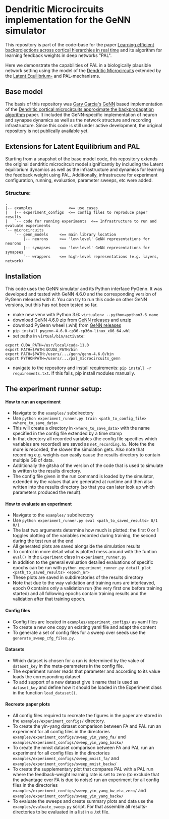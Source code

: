 # Dendritic Microcircuits implementation for the GeNN simulator

This repository is part of the code-base for the paper
[Learning efficient backprojections across cortical hierarchies in real time](https://arxiv.org/abs/2212.10249) and its algorithm for learning feedback weights in deep networks "PAL".

Here we demonstrate the capabilities of PAL in a biologically plausible network
setting using the model of the [Dendritic Microcircuits](https://papers.nips.cc/paper/2018/hash/1dc3a89d0d440ba31729b0ba74b93a33-Abstract.html) 
extended by the [Latent Equilibrium-](https://proceedings.neurips.cc/paper_files/paper/2021/hash/94cdbdb84e8e1de8a725fa2ed61498a4-Abstract.html) and
PAL-mechanisms.

## Base model
The basis of this repository was [Gary Garcia's](https://github.com/chanokin) [GeNN](https://github.com/genn-team/genn) based implementation of the [Dendritic cortical microcircuits 
approximate the backpropagation algorithm](https://papers.nips.cc/paper/2018/hash/1dc3a89d0d440ba31729b0ba74b93a33-Abstract.html) paper.
It included the GeNN-specific implementation of neuron and synapse dynamics as
well as the network structure and recording infrastructure. Since this code is
still under active development, the original repository is not publically
available yet.

## Extensions for Latent Equilibrium and PAL
Starting from a snapshot of the base model code, this repository extends the
original dendritic microcircuit model significantly by including the Latent
equilibrium dynamics as well as the infrastructure and dynamics for learning the
feedback weight using PAL. Additionally, infrastrucure for experiment
configuration, running, evaluation, parameter sweeps, etc were added.

### Structure:
```
.
|-- examples                <== use cases
|   |-- experiment_configs  <== config files to reproduce paper results
|   `-- code for running experiments  <== Infrastructure to run and evaluate experiments
`-- microcircuits
    `-- genn_models     <== main library location
        |-- neurons     <== 'low-level' GeNN representations for neurons
        |-- synapses    <== 'low-level' GeNN representations for synapses
        `-- wrappers    <== high-level representations (e.g. layers, network)
```

## Installation

This code uses the GeNN simulator and its Python interface PyGenn. It was
developed and tested with GeNN 4.6.0 and the corresponding version of PyGenn
released with it. You can try to run this code on other GeNN versions, but this
has not been tested so far.

- make new venv with Python 3.6: `virtualenv --python=python3.6 name`
- download GeNN 4.6.0 zip from [GeNN releases](https://github.com/genn-team/genn/releases/tag/4.6.0) and unzip
- download PyGenn wheel (.whl) from [GeNN releases](https://github.com/genn-team/genn/releases/tag/4.6.0)
- `pip install pygenn-4.6.0-cp36-cp36m-linux_x86_64.whl`
- set paths in `virtual/bin/activate`:
 ```
export CUDA_PATH=/usr/local/cuda-11.0
export PATH=$PATH:$CUDA_PATH/bin
export PATH=$PATH:/users/.../genn/genn-4.6.0/bin
export PYTHONPATH=/users/.../pal_microcircuits_genn
 ```
 - navigate to the repository and install requirements: `pip install -r requirements.txt`. If this fails, pip install modules manually.

## The experiment runner setup:

#### How to run an experiment
- Navigate to the `examples/` subdirectory
- Use `python experiment_runner.py train <path_to_config_file>
  <where_to_save_data>`
- This will create a directory in `<where_to_save_data>` with the name specified
  in the config file extended by a time stamp
- In that directory all recorded variables (the config file specifies which
  variables are recorded) are saved as `net_recording.h5`. Note the the more is
  recorded, the slower the simulation gets. Also note that recording e.g.
  weights can easily cause the results directory to contain multiple GB of data.
- Additionally the gitsha of the version of the code that is used to simulate is
  written to the results directory.
- The config file given in the run command is loaded by the simulator, extended
  by the values that are generated at runtime and then also written into the
  results directory (so that you can later look up which parameters produced the
  result).

#### How to evaluate an experiment

- Navigate to the `examples/` subdirectory
- Use `python experiment_runner.py eval <path_to_saved_results> 0/1 0/1`
- The last two arguments determine how much is plotted: the first 0 or 1 toggles
  plotting of the variables recorded during training, the second during the test
  run at the end
- All generated plots are saved alongside the simulation results
- To control in more detail what is plotted mess around with the funtion
  `eval()` in the `Experiment` class in `experiment_runner.py`
- In addition to the general evaluation detailed evaluations of specific epochs
  can be run with `python experiment_runner.py detail_plot <path_to_saved_results> <epoch_nr>`
- These plots are saved in subdirectories of the results directory
- Note that due to the way validation and training runs are interleaved, epoch 0
  contains only a validation run (the very first one before training started)
  and all following epochs contain training results and the validation after
  that training epoch.

#### Config files

- Config files are located in `examples/experiment_configs/` as yaml files
- To create a new one copy an existing yaml file and adapt the content
- To generate a set of config files for a sweep over seeds use the
  `generate_sweep_cfg_files.py`.

#### Datasets

- Which dataset is chosen for a run is determined by the value of `dataset_key`
  in the meta-parameters in the config file.
- The experiment runner reads that parameter and according to its value loads
  the corresponding dataset
- To add support of a new dataset give it name that is used as `dataset_key` and
  define how it should be loaded in the Experiment class in the function
  `load_dataset()`.

#### Recreate paper plots

- All config files required to recreate the figures in the paper are stored in
  the `examples/experiment_configs/` directory.
- To create the yin-yang dataset comparison between FA and PAL run an experiment for all config
  files in the directories `examples/experiment_configs/sweep_yin_yang_fa/` and `examples/experiment_configs/sweep_yin_yang_backw/`
- To create the mnist dataset comparison between FA and PAL run an experiment for all config
  files in the directories `examples/experiment_configs/sweep_mnist_fa/` and `examples/experiment_configs/sweep_mnist_backw/`
- To create the supplementary plot that compares PAL with a PAL run where the
  feedback-weight learning rate is set to zero (to exclude that the advantage
  over FA is due to noise) run an experiment for all config files in the directories `examples/experiment_configs/sweep_yin_yang_bw_eta_zero/`
  and `examples/experiment_configs/sweep_yin_yang_backw/`
- To evaluate the sweeps and create summary plots and data use the
  `examples/evaluate_sweep.py` script. For that assemble all results-directories to be
  evaluated in a list in a .txt file.

